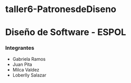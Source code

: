 # taller6-PatronesdeDiseno
# Diseño de Software - ESPOL

### Integrantes
* Gabriela Ramos
* Juan Pita
* Milca Valdez
* Loberlly Salazar
<br />


